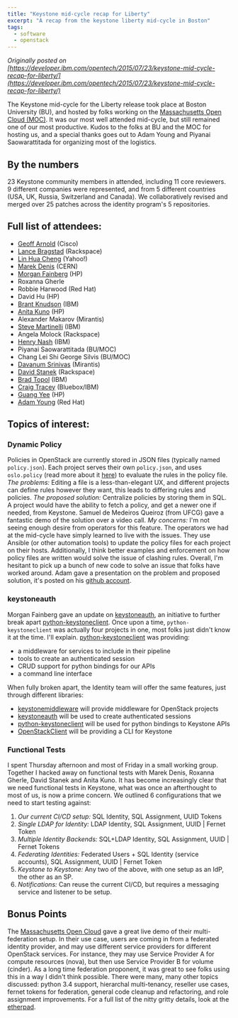 ```yaml
---
title: "Keystone mid-cycle recap for Liberty"
excerpt: "A recap from the keystone liberty mid-cycle in Boston"
tags: 
  - software
  - openstack
---
```


_Originally posted on [https://developer.ibm.com/opentech/2015/07/23/keystone-mid-cycle-recap-for-liberty/](https://developer.ibm.com/opentech/2015/07/23/keystone-mid-cycle-recap-for-liberty/)_

The Keystone mid-cycle for the Liberty release took place at Boston University (BU), and hosted by folks working on the [Massachusetts Open Cloud (MOC)](http://www.bu.edu/hic/research/massachusetts-open-cloud/). It was our most well attended mid-cycle, but still remained one of our most productive. Kudos to the folks at BU and the MOC for hosting us, and a special thanks goes out to Adam Young and Piyanai Saowarattitada for organizing most of the logistics.

## By the numbers

23 Keystone community members in attended, including 11 core reviewers. 9 different companies were represented, and from 5 different countries (USA, UK, Russia, Switzerland and Canada). We collaboratively revised and merged over 25 patches across the identity program's 5 repositories.

## Full list of attendees:

* [Geoff Arnold](https://twitter.com/geoffarnold) (Cisco)
* [Lance Bragstad](https://twitter.com/LanceBragstad) (Rackspace)
* [Lin Hua Cheng](https://twitter.com/linhuacheng) (Yahoo!)
* [Marek Denis](https://twitter.com/marekdenis) (CERN)
* [Morgan Fainberg](https://twitter.com/MdrnStm) (HP)
* Roxanna Gherle
* Robbie Harwood (Red Hat)
* David Hu (HP)
* [Brant Knudson](https://twitter.com/blknud) (IBM)
* [Anita Kuno](https://twitter.com/anteaya) (HP)
* Alexander Makarov (Mirantis)
* [Steve Martinelli](https://twitter.com/stevebot) (IBM)
* Angela Molock (Rackspace)
* [Henry Nash](https://twitter.com/henrynash) (IBM)
* Piyanai Saowarattitada (BU/MOC)
* Chang Lei Shi George Silvis (BU/MOC)
* [Davanum Srinivas](https://twitter.com/dims) (Mirantis)
* [David Stanek](https://twitter.com/dstanek) (Rackspace)
* [Brad Topol](https://twitter.com/bradtopol) (IBM)
* [Craig Tracey](https://twitter.com/craig_tracey) (Bluebox/IBM)
* [Guang Yee](https://twitter.com/gyeeeeee) (HP)
* [Adam Young](https://twitter.com/admiyoung) (Red Hat)

## Topics of interest:

### Dynamic Policy

Policies in OpenStack are currently stored in JSON files (typically named `policy.json`). Each project serves their own `policy.json`, and uses `oslo.policy` (read more about it [here](https://developer.ibm.com/opentech/2015/03/09/welcoming-oslo-policy-oslo-family/)) to evaluate the rules in the policy file. _The problems:_ Editing a file is a less-than-elegant UX, and different projects can define rules however they want, this leads to differing rules and policies. _The proposed solution:_ Centralize policies by storing them in SQL. A project would have the ability to fetch a policy, and get a newer one if needed, from Keystone. Samuel de Medeiros Queiroz (from UFCG) gave a fantastic demo of the solution over a video call. _My concerns:_ I'm not seeing enough desire from operators for this feature. The operators we had at the mid-cycle have simply learned to live with the issues. They use Ansible (or other automation tools) to update the policy files for each project on their hosts. Additionally, I think better examples and enforcement on how policy files are written would solve the issue of clashing rules. Overall, I'm hesitant to pick up a bunch of new code to solve an issue that folks have worked around. Adam gave a presentation on the problem and proposed solution, it's posted on his [github account](https://github.com/admiyo/keystone-rbac-presentation/blob/master/risk-assessment.pdf).

### keystoneauth

Morgan Fainberg gave an update on [keystoneauth](https://github.com/openstack/keystoneauth), an initiative to further break apart [python-keystoneclient](https://github.com/openstack/python-keystonclient). Once upon a time, `python-keystoneclient` was actually four projects in one, most folks just didn't know it at the time. I'll explain. [python-keystoneclient](https://github.com/openstack/python-keystoneclient) was providing:

* a middleware for services to include in their pipeline
* tools to create an authenticated session
* CRUD support for python bindings for our APIs
* a command line interface

When fully broken apart, the Identity team will offer the same features, just through different libraries:

* [keystonemiddleware](https://github.com/openstack/keystonemiddleware) will provide middleware for OpenStack projects
* [keystoneauth](https://github.com/openstack/keystoneauth) will be used to create authenticated sessions
* [python-keystoneclient](https://github.com/openstack/python-keystonclient) will be used for python bindings to Keystone APIs
* [OpenStackClient](https://github.com/openstack/python-openstackclient) will be providing a CLI for Keystone

### Functional Tests

I spent Thursday afternoon and most of Friday in a small working group. Together I hacked away on functional tests with Marek Denis, Roxanna Gherle, David Stanek and Anita Kuno. It has become increasingly clear that we need functional tests in Keystone, what was once an afterthought to most of us, is now a prime concern. We outlined 6 configurations that we need to start testing against:

1. _Our current CI/CD setup:_ SQL Identity, SQL Assignment, UUID Tokens
2. _Single LDAP for Identity:_ LDAP Identity, SQL Assignment, UUID | Fernet Token
3. _Multiple Identity Backends:_ SQL+LDAP Identity, SQL Assignment, UUID | Fernet Tokens
4. _Federating Identities:_ Federated Users + SQL Identity (service accounts), SQL Assignment, UUID | Fernet Token
5. _Keystone to Keystone:_ Any two of the above, with one setup as an IdP, the other as an SP.
6. _Notifications:_ Can reuse the current CI/CD, but requires a messaging service and listener to be setup.

## Bonus Points

The [Massachusetts Open Cloud](https://www.openstack.org/summit/openstack-summit-atlanta-2014/session-videos/presentation/the-massachusetts-open-cloud-moc-a-new-model-to-operate-and-innovate-in-a-vendor-neutral-cloud) gave a great live demo of their multi-federation setup. In their use case, users are coming in from a federated identity provider, and may use different service providers for different OpenStack services. For instance, they may use Service Provider A for compute resources (nova), but then use Service Provider B for volume (cinder). As a long time federation proponent, it was great to see folks using this in a way I didn't think possible. There were many, many other topics discussed: python 3.4 support, hierarchal multi-tenancy, reseller use cases, fernet tokens for federation, general code cleanup and refactoring, and role assignment improvements. For a full list of the nitty gritty details, look at the [etherpad](https://etherpad.openstack.org/p/keystone-liberty-midcycle-meetup).
